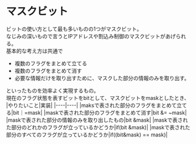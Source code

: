 # マスクビット
ビットの使い方として最も多いものの1つがマスクビット。  
なじみの深いもので言うとIPアドレスや割込み制御のマスクビットがあげられる。  
基本的な考え方は共通で  
- 複数のフラグをまとめて立てる
- 複数のフラグをまとめて消す
- 必要な情報だけを取り出すために、マスクした部分の情報のみを取り出す。

といったものを効率よく実現するもの。   
現在のフラグ状態を表すビットをbitとして、マスクビットをmaskとしたとき、
|やりたいこと|実装|
|----|----|
|maksで表された部分のフラグをまとめて立てる|bit｜=mask|
|maskで表された部分のフラグをまとめて消す|bit &= ~mask|
|maskで表された部分の情報のみを取り出したもの|bit &mask|
|maskで表された部分のどれかのフラグが立っているかどうか|if(bit &mask)|
|maskで表された部分のすべてのフラグが立っているかどうか|if((bit&mask) == mask)|
